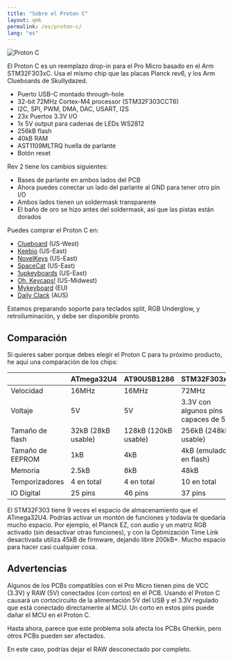 ```yaml
---
title: "Sobre el Proton C"
layout: qmk
permalink: /es/proton-c/
lang: "es"
---
```


<img src="https://i.imgur.com/GdsN1Rd.jpg" alt="Proton C" />

El Proton C es un reemplazo drop-in para el Pro Micro basado en el Arm STM32F303xC. Usa el mismo chip que las placas Planck rev6, y los Arm Clueboards de Skullydazed.

* Puerto USB-C montado through-hole
* 32-bit 72MHz Cortex-M4 processor (STM32F303CCT6)
* I2C, SPI, PWM, DMA, DAC, USART, I2S
* 23x Puertos 3.3V I/O
* 1x 5V output para cadenas de LEDs WS2812
* 256kB flash
* 40kB RAM
* AST1109MLTRQ huella de parlante
* Botón reset

Rev 2 tiene los cambios siguientes:

* Bases de parlante en ambos lados del PCB
* Ahora puedes conectar un lado del parlante al GND para tener otro pin I/O
* Ambos lados tienen un soldermask transparente
* El baño de oro se hizo antes del soldermask, así que las pistas están dorados

Puedes comprar el Proton C en:

* [Clueboard](https://clueboard.co/parts/qmk-proton-c) (US-West)
* [Keebio](https://keeb.io/products/qmk-proton-c) (US-East)
* [NovelKeys](https://novelkeys.xyz/products/qmk-proton-c) (US-East)
* [SpaceCat](https://spacecat.design/products/proton-c-by-qmk) (US-East)
* [1upkeyboards](https://www.1upkeyboards.com/shop/controllers/qmk-proton-c/) (US-East)
* [Oh, Keycaps!](https://ohkeycaps.com/products/proton-c) (US-Midwest)
* [Mykeyboard](https://mykeyboard.eu/catalogue/qmk-proton-c-rev-2_1246/) (EU)
* [Daily Clack](https://dailyclack.com/products/qmk-proton-c) (AUS)

Estamos preparando soporte para teclados split, RGB Underglow, y retroiluminación, y debe ser disponible pronto.

## Comparación

Si quieres saber porque debes elegir el Proton C para tu próximo producto, he aquí una comparación de los chips:

&nbsp;          |ATmega32U4        |AT90USB1286         |STM32F303xC                        |
----------------|------------------|--------------------|-----------------------------------|
Velocidad       |16MHz             |16MHz               |72MHz                              |
Voltaje         |5V                |5V                  |3.3V con algunos pins capaces de 5V|
Tamaño de flash |32kB (28kB usable)|128kB (120kB usable)|256kB (248kB usable)               |
Tamaño de EEPROM|1kB               |4kB                 |4kB (emulado en flash)             |
Memoria         |2.5kB             |8kB                 |48kB                               |
Temporizadores  |4 en total        |4 en total          |10 en total                        |
IO Digital      |25 pins           |46 pins             |37 pins                            |

El STM32F303 tiene 9 veces el espacio de almacenamiento que el ATmega32U4. Podrías activar un montón de funciones y todavía te quedaría mucho espacio. Por ejemplo, el Planck EZ, con audio y un matriz RGB activado (sin desactivar otras funciones), y con la Optimización Time Link desactivada utiliza 45kB de firmware, dejando libre 200kB+. Mucho espacio para hacer casi cualquier cosa.

## Advertencias

Algunos de los PCBs compatibles con el Pro Micro tienen pins de VCC (3.3V) y RAW (5V) conectados (con cortos) en el PCB. Usando el Proton C causará un cortocircuito de la alimentación 5V del USB y el 3.3V regulado que está conectado directamente al MCU. Un corto en estos pins puede dañar el MCU en el Proton C.

Hasta ahora, parece que este problema sola afecta los PCBs Gherkin, pero otros PCBs pueden ser afectados.

En este caso, podrías dejar el RAW desconectado por completo.
